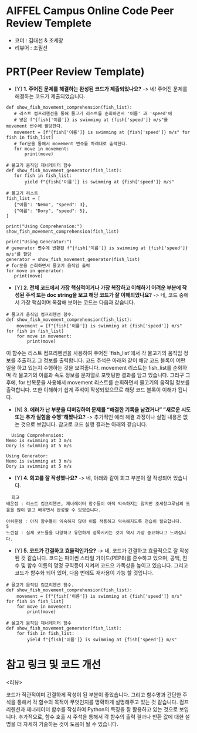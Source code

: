 # AIFFEL Campus Online Code Peer Review Templete
- 코더 : 김대선 & 조세창
- 리뷰어 : 조필선


# PRT(Peer Review Template)
- [Y]  **1. 주어진 문제를 해결하는 완성된 코드가 제출되었나요?**
   -> 네! 주어진 문제를 해결하는 코드가 제출되었습니다.


 ```  # 물고기 움직임 컴프리헨션 함수.
def show_fish_movement_comprehension(fish_list):
    # 리스트 컴프리헨션을 통해 물고기 리스트를 순회하면서 '이름' 과 'speed'에
    # 넣은 f"{fish['이름']} is swimming at {fish['speed']} m/s"를 movement 변수에 할당한다.
    movement = [f"{fish['이름']} is swimming at {fish['speed']} m/s" for fish in fish_list]
    # for문을 통해서 movement 변수를 차례대로 출력한다.
    for move in movement:
        print(move)

# 물고기 움직임 제너레이터 함수
def show_fish_movement_generator(fish_list):
    for fish in fish_list:
        yield f"{fish['이름']} is swimming at {fish['speed']} m/s"

# 물고기 리스트
fish_list = [
    {"이름": "Nemo", "speed": 3},
    {"이름": "Dory", "speed": 5},
]

print("Using Comprehension:")
show_fish_movement_comprehension(fish_list)

print("Using Generator:")
# generator 변수에 반환된 f"{fish['이름']} is swimming at {fish['speed']} m/s"를 할당
generator = show_fish_movement_generator(fish_list)
# for문을 순회하면서 물고기 움직임 출력
for move in generator:
    print(move)

```


- [Y]  **2. 전체 코드에서 가장 핵심적이거나 가장 복잡하고 이해하기 어려운 부분에 작성된 
주석 또는 doc string을 보고 해당 코드가 잘 이해되었나요?**
   -> 네, 코드 중에서 가장 핵심이며 복잡해 보이는 코드는 다음과 같습니다.
```
# 물고기 움직임 컴프리헨션 함수.
def show_fish_movement_comprehension(fish_list):
    movement = [f"{fish['이름']} is swimming at {fish['speed']} m/s" for fish in fish_list]
    for move in movement:
        print(move)
```
이 함수는 리스트 컴프리헨션을 사용하여 주어진 'fish_list'에서 각 물고기의 움직임 정보를 추출하고
그 정보를 출력합니다. 코드 주석은 아래와 같이 해당 코드 블록이 어떤 일을 하고 있는지 수행하는 것을 보여줍니다.
movement 리스트는 fish_list를 순회하며 각 물고기의 이름과 속도 정보를 문자열로 포맷팅한 결과를 담고 있습니다.
그리구 그 후에, for 반복문을 사용해서 movement 리스트를 순회하면서 물고기의 움직임 정보를 출력합니다. 
또한 이해하기 쉽게 주석이 작성되었으므로 해당 코드 블록이 이해가 됩니다.

  
        
- [N]  **3. 에러가 난 부분을 디버깅하여 문제를 “해결한 기록을 남겼거나” 
”새로운 시도 또는 추가 실험을 수행”해봤나요?**
   -> 추가적인 에러 해결 과정이나 실험 내용은 없는 것으로 보입니다.
      참고로 코드 실행 결과는 아래와 같습니다.
```
  Using Comprehension:
Nemo is swimming at 3 m/s
Dory is swimming at 5 m/s

Using Generator:
Nemo is swimming at 3 m/s
Dory is swimming at 5 m/s
```

        
- [Y]  **4. 회고를 잘 작성했나요?**
    -> 네, 아래와 같이 회고 부분이 잘 작성되어 있습니다.
```
  회고
배운점 : 리스트 컴프리헨션, 제너레이터 함수들이 아직 익숙하지는 않지만 조세창그루님의 도움을 많이 받고 배우면서 완성할 수 있었습니다.

아쉬운점 : 아직 함수들이 익숙하지 않아 이를 적용하고 익숙해지도록 연습이 필요합니다.
5
느낀점 : 실제 코드들을 다양하고 유연하게 접목시키는 것이 역시 가장 중요하다고 느껴집니다.
```
        
- [Y]  **5. 코드가 간결하고 효율적인가요?**
    -> 네, 코드가 간결하고 효율적으로 잘 작성된 것 같습니다.
    코드는 파이썬 스타일 가이드(PEP8)를 준수하고 있으며, 공백, 젼수 및 함수 이름의 명명 규칙등이 지켜져 코드으 가독성을 높이고
    있습니다. 그리고 코드가 함수화 되어 있어, 다음 번에도 재사용이 가능 할 것입니다.
    
```
# 물고기 움직임 컴프리헨션 함수.
def show_fish_movement_comprehension(fish_list):
    movement = [f"{fish['이름']} is swimming at {fish['speed']} m/s" for fish in fish_list]
    for move in movement:
        print(move)

# 물고기 움직임 제너레이터 함수
def show_fish_movement_generator(fish_list):
    for fish in fish_list:
        yield f"{fish['이름']} is swimming at {fish['speed']} m/s"
```             
    


# 참고 링크 및 코드 개선

<리뷰>

코드가 직관적이며 간결하게 작성이 된 부분이 좋았습니다.
그리고 함수명과 간단한 주석을 통해서 각 함수의 목적이 무엇인지를 명확하게 설명해주고 있는 것 같습니다.
컴프리헨션과 제너레이터 함수를 작성하여 Python의 특징을 잘 활용하고 있는 것으로 보입니다.
추가적으로, 함수 호출 시 주석을 통해서 각 함수의 출력 결과나 반환 값에 대한 설명을 더 자세히 기술하는 것이 도움이 될 수 있습니다.


